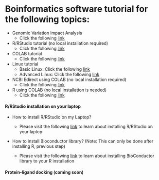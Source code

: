 # Boinformatics software tutorial for the following topics: 

* Genomic Variation Impact Analysis 
  * Click the following [link](https://github.com/ravichas/bioinformatics/blob/main/ImpactAnalysis.pdf)
* R/RStudio tutorial (no local installation required)
  * Click the following [link](https://github.com/ravichas/bioinformatics/blob/main/Bioinformatics.md)
* COLAB tutorial
  * Click the following [link](https://github.com/ravichas/bioinformatics/blob/main/BasicCOLAB_Tutorial.ipynb)  
* Linux tutorial
  * Basic Linux: Click the following [link](https://github.com/ravichas/bioinformatics/blob/main/BasicLinux.ipynb)  
  * Advanced Linux: Click the following [link](https://github.com/ravichas/bioinformatics/blob/main/Linux.ipynb)  
* NCBI Edirect using COLAB (no local installation required)
  * Click the following [link](https://github.com/ravichas/bioinformatics/blob/main/NCBI_EDIRECT.ipynb)
* R using COLAB (no local installation is needed) 
  * Click the following [link](https://github.com/ravichas/bioinformatics/blob/main/R_tutorial_Bioconductor_Colab.ipynb)

#### R/RStudio installation on your laptop
* How to install R/RStudio on my Laptop? 
  * Please visit the following [link](https://rstudio-education.github.io/hopr/starting.html#using-r) to learn about installing R/RStudio on your laptop

* How to install Bioconductor library? (Note: This can only be done after installing R, previous step)
  * Please visit the following [link](https://www.bioconductor.org/install/) to learn about installing BioConductor library to your R installation

#### Protein-ligand docking (coming soon)
<!---
Click the link, https://github.com/ravichas/bioinformatics/blob/main/PL-docking.md for details
-->
